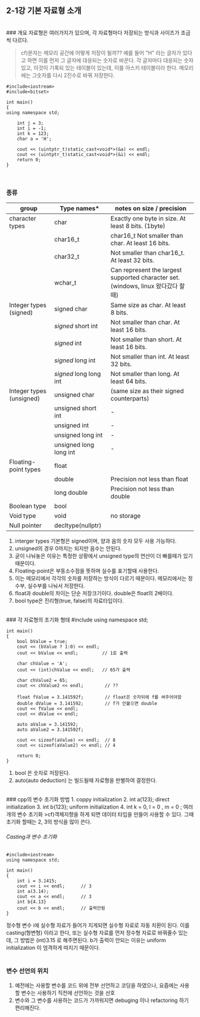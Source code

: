 ## 2-1강 기본 자료형 소개
<br>
### 개요
자료형은 여러가지가 있으며, 각 자료형마다 저장되는 방식과 사이즈가 조금씩 다르다.

>cf)문자는 메모리 공간에 어떻게 저장이 될까?? 예를 들어 "H" 라는 글자가 있다고 하면 이를 먼저 그 글자에 대응되는 숫자로 바꾼다. 각 글자마다 대응되는 숫자있고, 이것이 기록되 있는 테이블이 있는데, 이를 아스키 테이블이라 한다. 메모리에는 그숫자를 다시 2진수로 바꿔 저장한다.

    #include<iostream>
    #include<bitset>

    int main()
    {
    using namespace std;

        int j = 3;
        int i = -1;
        int k = 123;
        char a = 'H';

        cout << (uintptr_t)static_cast<void*>(&a) << endl;
        cout << (uintptr_t)static_cast<void*>(&i) << endl;
        return 0;
    }
<br>

### 종류
  group          |       Type names*       |     notes on size / precision
-----------------| ------------------------| ----------------------------
character types  | char| Exactly one byte in size. At least 8 bits. (1byte)
<br>| char16_t|char16_t	Not smaller than char. At least 16 bits.
<br>|char32_t	|Not smaller than char16_t. At least 32 bits.
<br>|wchar_t	|Can represent the largest supported character set. (windows, linux 왔다갔다 할때)
Integer types (signed)|	signed char	|Same size as char. At least 8 bits.
<br>|_signed_ short int	|Not smaller than char. At least 16 bits.
<br>|_signed_ int	|Not smaller than short. At least 16 bits.
<br>|_signed_ long int	|Not smaller than int. At least 32 bits.
<br>|_signed_ long long int	|Not smaller than long. At least 64 bits.
Integer types (unsigned)	|unsigned char	|(same size as their signed counterparts)
<br>|unsigned short int|-
<br>|unsigned int|-
<br>|unsigned long int|-
<br>|unsigned long long int|-
|Floating-point types	|float|
<br>|double	|Precision not less than float
<br>|long double	|Precision not less than double
Boolean type	|bool
Void type	|void|	no storage
Null pointer|	decltype(nullptr)	|

1. interger types 기본형은 signed이며, 양과 음의 숫자 모두 사용 가능하다.
2. unsigned의 경우 0까지는 되지만 음수는 안된다.
3. 굳이 나눠놓은 이유는 특정한 상황에서 unsigned type의 연산이 더 빠를때가 있기 때문이다.
4. Floating-point은 부동소수점을 뜻하며 실수를 표기할때 사용한다.
5. 이는 메모리에서 각각의 숫자를 저장하는 방식이 다르기 때문이다. 메모리에서는 정수부, 실수부를 나눠서 저장한다.
6. float과 double의 차이는 단순 저장크기이다. double은 float의 2배이다.
7. bool type은 진리형(true, false)의 자료타입이다.
<br>
### 각 자료형의 초기화 형태
    #include<iostream>
    using namespace std;

    int main()
    {        
        bool bValue = true;
        cout << (bValue ? 1:0) << endl;
        cout << bValue << endl;         // 1로 출력

        char chValue = 'A';
        cout << (int)chValue << endl;   // 65가 출력

        char chValue2 = 65;
        cout << chValue2 << endl;        // ??

        float fValue = 3.141592f;        // float은 숫자뒤에 f를 써주어야함
        double dValue = 3.141592;        // f가 안붙으면 double
        cout << fValue << endl;     
        cout << dValue << endl;

        auto aValue = 3.141592;     
        auto aValue2 = 3.141592f;

        cout << sizeof(aValue) << endl;  // 8
        cout << sizeof(aValue2) << endl; // 4

        return 0;
    }

1. bool 은 숫자로 저장된다.
2. auto(auto deduction) 는 빌드될때 자료형을 판별하여 결정한다.
<br>
### cpp의 변수 초기화 방법
1. coppy initialization
2. int a(123); direct initialization
3. int b{123}; uniform initialization
4. int k = 0, l = 0 , m = 0 ; 여러개의 변수 초기화
>cf)객체지향을 하게 되면 데이터 타입을 만들어 사용할 수 있다. 그때 초기화 할때는 2, 3의 방식을 많이 쓴다.

###### Casting과 변수 초기화
    #include<iostream>
    using namespace std;

    int main()
    {
        int i = 3.1415;
        cout << i << endl;      // 3
        int a(3.14);
        cout << a << endl;      // 3
        int b{4.13}
        cout << b << endl;      // 출력안됨  
    }

정수형 변수 i에 실수형 자료가 들어가 지게되면 실수형 자료로 자동 치환이 된다. 이를 casting(형변형) 이라고 한다,
또는 실수형 자료를 먼저 정수형 자료로 바꿔줄수 있는데, 그 방법은 (int)3.15 로 해주면된다.
b가 출력이 안되는 이유는 uniform initialization 이 엄격하게 따지기 때문이다.    
<br>
### 변수 선언의 위치
1. 예전에는 사용할 변수를 코드 위에 전부 선언하고 코딩을 하였으나, 요즘에는 사용할 변수는 사용하기 직전에 선언하는 것을 선호
2. 변수와 그 변수를 사용하는 코드가 가까워지면 debuging 이나 refactoring 하기 편리해진다.
